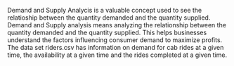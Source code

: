 Demand and Supply Analycis is a valuable concept used to see the relatioship between the quantity demanded and the quantity supplied.  Demand and Supply analysis means analyzing the relationship between the quantity demanded and the quantity supplied.  This helps businesses understand the factors influencing consumer demand to maximize profits.
The data set riders.csv has information on demand for cab rides at a given time, the availability at a given time and the rides completed at a given time.
